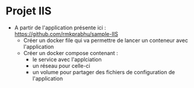 # Projet IIS

* A partir de l'application présente ici  : https://github.com/rmkprabhu/sample-IIS
  * Créer un docker file qui va permettre de lancer un conteneur avec l'application
  * Créer un docker compose contenant :
      * le service avec l'applciation
      * un réseau pour celle-ci
      * un volume pour partager des fichiers de configuration de l'application
   
    
